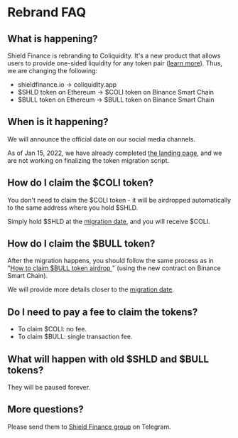 # Rebrand FAQ

## What is happening?

Shield Finance is rebranding to Coliquidity. It's a new product that allows users to provide one-sided liquidity for any token pair ([learn more](./how-it-works.md)). Thus, we are changing the following:

* shieldfinance.io -> coliquidity.app
* $SHLD token on Ethereum -> $COLI token on Binance Smart Chain
* $BULL token on Ethereum -> $BULL token on Binance Smart Chain

## When is it happening?

We will announce the official date on our social media channels.

As of Jan 15, 2022, we have already completed [the landing page](https://dev.shieldfinance.io/), and we are not working on finalizing the token migration script.

## How do I claim the $COLI token?

You don't need to claim the $COLI token - it will be airdropped automatically to the same address where you hold $SHLD.

Simply hold $SHLD at the [migration date](#when-is-it-happening), and you will receive $COLI.

## How do I claim the $BULL token?

After the migration happens, you should follow the same process as in "[How to claim $BULL token airdrop
](https://shield-finance.medium.com/how-to-claim-bull-token-airdrop-7255443fd704)" (using the new contract on Binance Smart Chain).

We will provide more details closer to the [migration date](#when-is-it-happening).

## Do I need to pay a fee to claim the tokens?

* To claim $COLI: no fee.
* To claim $BULL: single transaction fee.

## What will happen with old $SHLD and $BULL tokens?

They will be paused forever.

## More questions?

Please send them to [Shield Finance group](https://t.me/ShieldFinanceHQ) on Telegram.
